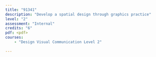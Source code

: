 ```yaml
---
title: "91341"
description: "Develop a spatial design through graphics practice"
level: "2"
assessment: "Internal"
credits: "6"
pdf: <pdf>
courses:
    - "Design Visual Communication Level 2"
    
---
```

